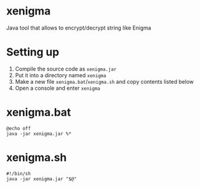 # xenigma
Java tool that allows to encrypt/decrypt string like Enigma

# Setting up

1. Compile the source code as `xenigma.jar`
2. Put it into a directory named `xenigma`
3. Make a new file `xenigma.bat`/`xenigma.sh` and copy contents listed below
4. Open a console and enter `xenigma`

# xenigma.bat

```
@echo off
java -jar xenigma.jar %*
```

# xenigma.sh

```
#!/bin/sh
java -jar xenigma.jar "$@"
```